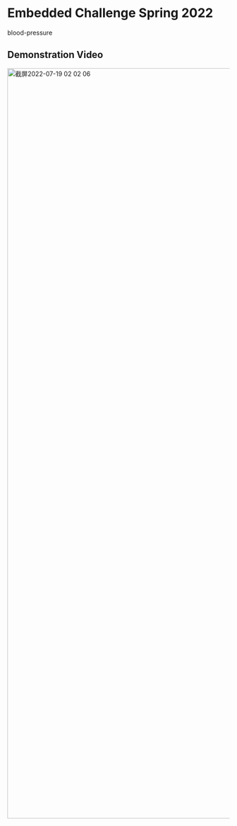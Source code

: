 #  Embedded Challenge Spring 2022
blood-pressure

## Demonstration Video
<a href="https://youtu.be/LlAI1RbltJA">
<img width="1696" alt="截屏2022-07-19 02 02 06" src="https://user-images.githubusercontent.com/48043848/179676757-7586e131-43e6-408e-8011-69ebedcbf305.png">
</a>

